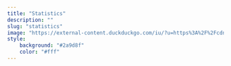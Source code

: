 ```yaml
---
title: "Statistics"
description: ""
slug: "statistics"
image: "https://external-content.duckduckgo.com/iu/?u=https%3A%2F%2Fcdn3.iconfinder.com%2Fdata%2Ficons%2Fe-commerce-109%2F64%2Fchart-Pie_chart-Line_chart-statistics-financial-presentation-finances-business-512.png&f=1&nofb=1"
style:
    background: "#2a9d8f"
    color: "#fff"
---
```

